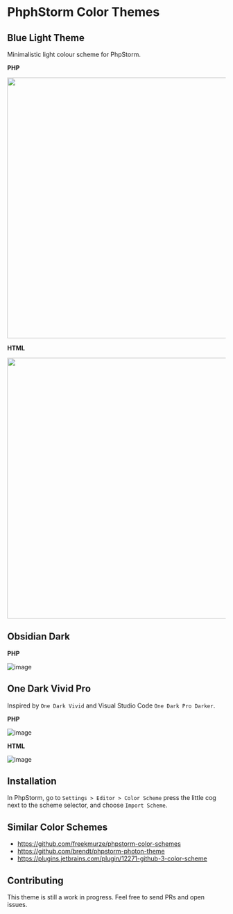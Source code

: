 # PhphStorm Color Themes

## Blue Light Theme

Minimalistic light colour scheme for PhpStorm.

**PHP**

<img src="https://user-images.githubusercontent.com/781074/126898689-ad613e47-ee08-4671-bd76-898a8811530e.png" width="600"/>

**HTML**

<img src="https://user-images.githubusercontent.com/781074/126898746-00d9e431-0535-4b7f-8472-4aaa16fc6e73.png" width="600"/>

## Obsidian Dark

**PHP**

![image](https://user-images.githubusercontent.com/781074/147874173-cfb61cd7-2f9e-4b8b-b202-1848ec770ce5.png)

## One Dark Vivid Pro

Inspired by `One Dark Vivid` and Visual Studio Code `One Dark Pro Darker`.

**PHP**

![image](https://user-images.githubusercontent.com/781074/147878924-cfd42c2a-f2e7-48ee-ba58-ce185bdb526a.png)

**HTML**

![image](https://user-images.githubusercontent.com/781074/147879093-5e5240a6-3eba-40d6-ab7e-8fcbbfd71b90.png)

## Installation

In PhpStorm, go to `Settings > Editor > Color Scheme` press the little cog next to the scheme selector, and choose `Import Scheme`.

## Similar Color Schemes

* https://github.com/freekmurze/phpstorm-color-schemes
* https://github.com/brendt/phpstorm-photon-theme
* https://plugins.jetbrains.com/plugin/12271-github-3-color-scheme

## Contributing

This theme is still a work in progress. Feel free to send PRs and open issues.
